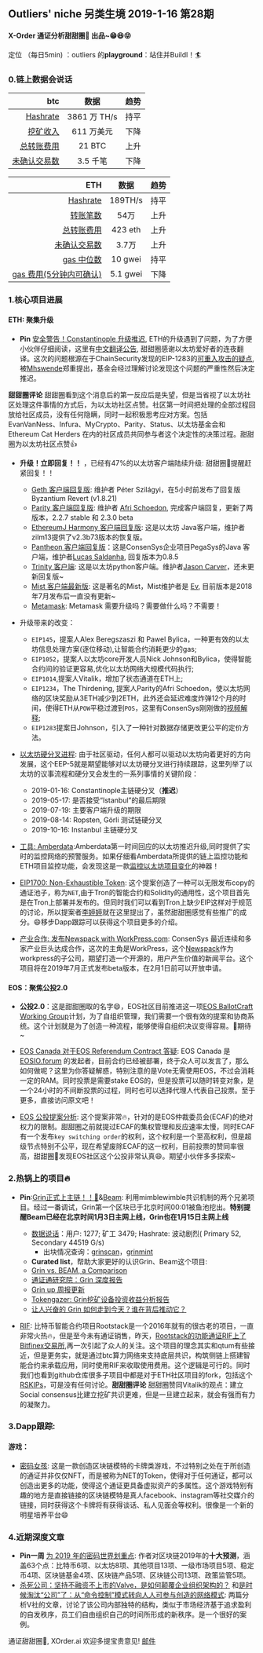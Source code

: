 

## Outliers' niche 另类生境 2019-1-16 第28期

#### X-Order 通证分析甜甜圈🍩 出品~😁😆😝 
定位 （每日5min)  ：outliers 的**playground**：站住并Buildl！🏄 


### 0.链上数据会说话

| btc | 数据 | 趋势|
|---:|:--:|:--|
| [Hashrate](https://www.blockchain.com/charts/hash-rate)| 3861 万 TH/s| 持平|
| [挖矿收入](https://www.blockchain.com/charts/miners-revenue) | 611 万美元 | 下降|
| [总转账费用](https://www.blockchain.com/charts/transaction-fees) | 21 BTC | 上升|
| [未确认交易数](https://www.blockchain.com/zh-cn/btc/unconfirmed-transactions) | 3.5 千笔 |下降|


|ETH | 数据 | 趋势|
|--:|:--:|:--:|
|[Hashrate](https://etherscan.io/chart/hashrate)| 189TH/s| 持平|
|[转账笔数](https://etherscan.io/chart/tx)|54万|上升|
|[总转账费用](https://etherscan.io/chart/transactionfee)| 423 eth| 上升|
|[未确认交易数](https://etherscan.io/chart/pendingtx)| 3.7万 | 上升|
|[gas 中位数](https://ethgasstation.info/)| 10 gwei | 持平 |
|[gas 费用(5分钟内可确认)](https://ethgasstation.info/)| 5.1 gwei | 下降|





### 1.核心项目进展
#### ETH: 聚集升级
- **Pin** [安全警告！Constantinople 升级推迟](https://blog.ethereum.org/2019/01/15/security-alert-ethereum-constantinople-postponement/), ETH的升级遇到了问题，为了方便小伙伴仔细阅读，这里有[中文翻译公告](https://ethfans.org/posts/security-alert-ethereum-constantinople-postponement), 甜甜圈感谢以太坊爱好者的连夜翻译。这次的问题根源在于ChainSecurity发现的EIP-1283的[可重入攻击的疑点](https://medium.com/chainsecurity/constantinople-enables-new-reentrancy-attack-ace4088297d9), 被[Mhswende](https://twitter.com/mhswende/)郑重提出，基金会经过理解讨论发现这个问题的严重性然后决定推迟。

**甜甜圈评论** 甜甜圈看到这个消息后的第一反应后是失望，但是当省视了以太坊社区处理这件事情的方式后，为以太坊社区点赞。社区第一时间把处理的全部过程回放给社区成员，没有任何隐瞒，同时一起积极思考应对方案。包括EvanVanNess、Infura、MyCrypto、Parity、Status、以太坊基金会和 Ethereum Cat Herders 在内的社区成员共同参与者这个决定性的决策过程。甜甜圈为以太坊社区点赞👍

- **升级！立即回复！！** ，已经有47%的以太坊客户端陆续升级: 甜甜圈🍩提醒赶紧回复！！
	- [Geth 客户端回复版](https://github.com/ethereum/go-ethereum/releases/tag/v1.8.21): 维护者 Péter Szilágyi，在5小时前发布了回复版 Byzantium Revert (v1.8.21)
	- [Parity 客户端回复版](https://github.com/paritytech/parity-ethereum/releases/): 维护者 [Afri Schoedon](https://twitter.com/5chdn), 完成客户端回复，更新了两版本，2.2.7 stable 和 2.3.0 beta
	- [EthereumJ Harmony 客户端回复版](https://github.com/ether-camp/ethereum-harmony/releases/tag/v2.3b73): 这是以太坊 Java客户端，维护者zilm13提供了v2.3b73版本的恢复版。
	- [Pantheon 客户端回复版](https://github.com/PegaSysEng/pantheon/releases/tag/0.8.5)：这是ConsenSys企业项目PegaSys的Java 客户端，维护者[Lucas Saldanha](https://www.lucassaldanha.com/), 回复版本为0.8.5
	- [Trinity 客户端](https://github.com/ethereum/py-evm/releases/): 这是以太坊python客户端。维护者[Jason Carver](https://twitter.com/jasoncarver)，还未更新回复版~
	- [Mist 客户端最新版](https://github.com/ethereum/mist/releases/tag/v0.11.1): 这是著名的Mist，Mist维护者是 [Ev](https://twitter.com/evertonfraga), 目前版本是2018年7月发布后一直没有更新~ 
	- [Metamask](https://twitter.com/metamask_io/status/1084126800634994688): Metamask 需要升级吗？需要做什么吗？不需要！ 

- 升级带来的改变：
	- `EIP145`，提案人Alex Beregszaszi 和 Pawel Bylica，一种更有效的以太坊信息处理方案(逐位移动),让智能合约消耗更少的gas;
	- `EIP1052`，提案人以太坊core开发人员Nick Johnson和Bylica，使得智能合约间的验证更容易,优化以太坊网络大规模代码执行;
	- `EIP1014`,提案人Vitalik，增加了状态通道在ETH上;
	- `EIP1234`，The Thirdening, 提案人Parity的Afri Schoedon，使以太坊网络的区块奖励从3ETH减少到2ETH，此外还会延迟难度炸弹12个月的时间，使得ETH从`POW`平稳过渡到`POS`，这里有ConsenSys刚刚做的[视频解释](https://www.youtube.com/watch?v=-k2oktHQ7cs&feature=youtu.be);
	- `EIP1283`提案日Johnson，引入了一种针对数据存储更改更公平的定价方法。

- [以太坊硬分叉进程](https://ethereum-magicians.org/t/eep-5-ethereum-hardfork-process-request-for-collaboration/2305): 由于社区驱动，任何人都可以驱动以太坊向着更好的方向发展，这个EEP-5就是期望能够对以太坊硬分叉进行持续跟踪，这里列举了以太坊的议事流程和硬分叉会发生的一系列事情的关键阶段：
	- 2019-01-16: Constantinople主链硬分叉（**推迟**）
	- 2019-05-17: 是否接受“Istanbul”的最后期限
	- 2019-07-19: 主要客户端升级的期限
	- 2019-08-14: Ropsten, Görli 测试链硬分叉
	- 2019-10-16: Instanbul 主链硬分叉

- [工具: Amberdata](https://amberdata.io/dashboards/infrastructure):Amberdata第一时间回应的以太坊推迟升级,同时提供了实时的监控网络的预警服务。如果仔细看Amberdata所提供的链上监控功能和ETH项目监控功能，会发现这是一款[监控以太坊项目变化](https://amberdata.io/dashboards/applications)的神器！


- [EIP1700: Non-Exhaustible Token](https://github.com/ethereum/EIPs/issues/1700): 这个提案创造了一种可以无限发布copy的通证池子，称为`NET`,由于Tron的智能合约和Solidity的通用性，这个项目首先是在Tron上部署并发布的。但同时我们可以看到Tron上缺少EIP这样对于规范的讨论，所以提案者[李婷婷](https://github.com/tina1998612)就在这里提出了，虽然甜甜圈感觉有些推广的成分。😄移步Dapp跟踪可以获得这个项目更多的介绍。

- [产业合作: 发布Newspack with WorkPress.com](https://en.blog.wordpress.com/2019/01/14/newspack-by-wordpress-com/): ConsenSys 最近连续和多家产业巨头达成合作，这次的主角是WorkPress，这个[Newspack](https://newspack.blog/)作为workpress的子公司，期望打造一个开源的，用户产生价值的新闻平台。这个项目将在2019年7月正式发布beta版本，在2月1日前可以开放申请。

#### EOS：聚焦公投2.0

- **公投2.0**：这是甜甜圈取的名字😄，EOS社区目前推进这一项[EOS BallotCraft Working Group](https://medium.com/@espin.brand/eos-ballotcraft-guide-published-5eddab9d8cf3)计划，为了自组织管理，我们需要一个很有效的提案和协商系统。这个计划就是为了创造一种流程，能够使得自组织决议变得容易。🍩期待~ 

- [EOS Canada 对于EOS Referendum Contract 答疑](https://www.eoscanada.com/en/answers-to-every-question-you-have-about-the-eos-referendum-contract): EOS Canada 是[EOSIO.forum](https://github.com/eoscanada/eosio.forum) 的发起者，目前合约已经被部署，终于众人可以发言了，那么如何做呢？这里为你答疑解惑，特别注意的是Vote无需使用EOS，不过会消耗一定的RAM。同时投票是需要stake EOS的，但是投票可以随时转变对象，是一个24小时的不间断投票的过程，同时也可以选择代理人代表自己投票。至于更多，直接访问原文吧！


- [EOS 公投提案分析](https://eosauthority.com/polls_details?proposal=decaf_20190111&lnc=en): 这个提案非常🔥，针对的是EOS仲裁委员会(ECAF)的绝对权力的限制。甜甜圈之前就提过ECAF的集权管理和反应速率太慢，同时ECAF有一个发布`key switching order`的权利，这个权利是一个至高权利，但是超级节点特别不公平，现在希望废除ECAF的这一权利，目前投票的赞同率很高，甜甜圈🍩发现EOS社区这个公投非常认真😄。期望小伙伴多多探索~
 


### 2.热锅上的项目🔥 
- **Pin**:[Grin正式上主链！！💐](https://grin-tech.org/)&[Beam](https://www.beam.mw/): 利用mimblewimble共识机制的两个兄弟项目。经过一番调试，Grin第一个区块已于北京时间00:01被鱼池挖出。**特别提醒Beam已经在北京时间1月3日主网上线，Grin也在1月15日主网上线**
	- [数据说话](https://grinmint.com/pages/index.html)：用户: 1277; 矿工 3479; Hashrate: 波动剧烈( Primary 52, Secondary 44519 G/s)  
		- 出块情况查询：[grinscan](http://grinscan.net)，[grinmint](https://grinmint.com/)
	- **Curated list**，帮助大家更好的认识Grin、Beam这个项目: 
	- [Grin vs. BEAM, a Comparison](https://tlu.tarilabs.com/protocols/grin-beam-comparison/MainReport.html)
	- [通证通研究院：Grin 深度报告](https://www.chainnews.com/articles/182565597152.htm)
	- [Grin up 周报更新](https://grinnews.substack.com/)
	- [Tokengazer: Grin挖矿设备投资收益分析报告](http://www.tokengazer.com/#/reportDetail?id=64)
	- [让人兴奋的 Grin 如何走到今天？谁在背后推动它？](https://mp.weixin.qq.com/s/1OCmswCxaoo-2BHGEU5KrQ)

- [RIF](https://www.rsk.co/): 比特币智能合约项目Rootstack是一个2016年就有的很古老的项目，一直非常火热🔥，但是至今未有通证销售，昨天，[Rootstack的功能通证RIF上了Bitfinex交易所](https://medium.com/bitfinex/bitfinex-introduces-trading-for-rsk-infrastructure-framework-2682f7df54a2),再一次引起了众人的关注。这个项目的理念其实和qtum有些接近，但是更务实，就是通过btc算力网络来支持底层共识，构筑侧链上搭建智能合约来承载应用，同时使用RIF来收取使用费用。这个逻辑是可行的。同时我们也看到github仓库很多子项目中都是对于ETH社区项目的fork，包括这个[RSKIPs](https://github.com/rsksmart/RSKIPs/issues)，可是没有任何讨论。**甜甜圈评论** 甜甜圈赞同Vitalik的观点：建立Social consensus比建立挖矿共识更难，但是一旦建立起来，就会有强而有力的凝聚力。


### 3.Dapp跟踪:

#### 游戏：
- [密码女孩](https://tronbeauty.github.io/CryptoBeauty/#/): 这是一款创造区块链模特的卡牌类游戏，不过特别之处在于所创造的通证并非仅仅NFT，而是被称为NET的Token，使得对于任何通证，都可以创造出更多的功能，使得这个通证更具备虚拟资产的多属性。这个游戏特别有趣的地方是直接链接的区块链模特是真人facebook、instagram等社交媒介的链接，同时获得这个卡牌将有获得谈话、私人见面会等权利。很像是一个新的明星培养平台😄


### 4.近期深度文章
- **Pin一周** [为 2019 年的密码世界划重点](https://mp.weixin.qq.com/s/300o6WLxB5kUVFBM9w238g): 作者对区块链2019年的**十大预测**，涵盖63个点：比特币6项、以太坊8项、其他项目13项、一级市场项目5项、稳定币4项、区块链基金4项、区块链产品5项、区块链公司13项、政策监管5项。
- [杀死公司：坚持不融资不上市的Valve，是如何颠覆企业组织架构的？](https://orange.xyz/p/305) 和[是时候淘汰“公司”了：从“命令控制”模式转向人人可参与创造的网络模式](https://orange.xyz/p/300): 两篇分析V社的文章，讨论了该公司内部独特的结构，类似于市场经济基于追求盈利的自发秩序，员工们自由组织自己的时间所形成的新秩序。是一个很好的案例。



通证甜甜圈🍩, XOrder.ai 欢迎多提宝贵意见! [邮件](qchen@xorder.ai)
